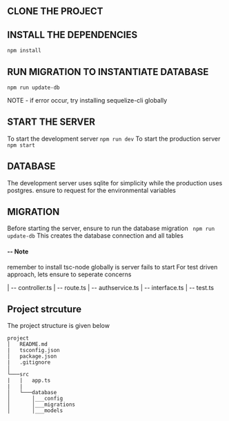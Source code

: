
## CLONE THE PROJECT


## INSTALL THE DEPENDENCIES
 ```npm install```

## RUN MIGRATION TO INSTANTIATE DATABASE
```npm run update-db```

NOTE - if error occur, try installing sequelize-cli globally

## START THE SERVER
To start the development server
```npm run dev```
To start the production server
```npm start```

## DATABASE
The development server uses sqlite for simplicity while 
the production uses postgres.
ensure to request for the environmental variables

## MIGRATION
Before starting the server, ensure to run the database migration
``` npm run update-db```
This creates the database connection and all tables

#### -- Note
remember to install tsc-node globally is server fails to start
For test driven approach, lets ensure to seperate concerns

| -- controller.ts
| -- route.ts
| -- authservice.ts
| -- interface.ts
| -- test.ts

## Project strcuture
The project structure is given below
```
project
│   README.md
|   tsconfig.json
│   package.json
|   .gitignore
│
└───src
|   |   app.ts
|   |
│   └───database
│       │___config
│       │___migrations
│       │___models





